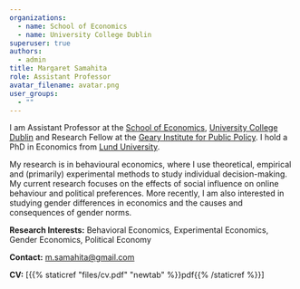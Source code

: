 ```yaml
---
organizations:
  - name: School of Economics
  - name: University College Dublin
superuser: true
authors:
  - admin
title: Margaret Samahita
role: Assistant Professor
avatar_filename: avatar.png
user_groups:
  - ""
---
```

I am Assistant Professor at the [School of Economics](https://www.ucd.ie/economics/), [University College Dublin](https://www.ucd.ie/) and Research Fellow at the [Geary Institute for Public Policy](https://www.ucd.ie/geary/). I hold a PhD in Economics from [Lund University](https://nek.lu.se/en).

My research is in behavioural economics, where I use theoretical, empirical and (primarily) experimental methods to study individual decision-making. My current research focuses on the effects of social influence on online behaviour and political preferences. More recently, I am also interested in studying gender differences in economics and the causes and consequences of gender norms.

<!-- In particular, I focus on the effects of social norms, social influence, self-image, social image, emotions and self-control. More recently, I am also interested in studying online political behaviour and how information shapes political preferences. -->

<!--I am a member of the [Behavioural Science & Policy Group](https://bsp.ucd.ie/) and an affiliated researcher at the [Connected_Politics Lab](https://www.ucd.ie/connected_politics/) at UCD. -->

<!--My {{% staticref "files/cv.pdf" "newtab" %}}CV{{% /staticref %}}-->

**Research Interests:** Behavioral Economics, Experimental Economics, Gender Economics, Political Economy

**Contact:** [m.samahita@gmail.com](mailto:m.samahita@gmail.com)

**CV:** [{{% staticref "files/cv.pdf" "newtab" %}}pdf{{% /staticref %}}]

<!-- **New:** I am currently recruiting a Postdoc in Energy, Behavioural and Experimental Economics, details [here](https://www.aplitrak.com/?adid=ZS5rYXRzb3VyaS4wNzg5NC45OTA4QHVuaWNkdWJsaW4uYXBsaXRyYWsuY29t). -->

<!--**New:** I am currently recruiting a PhD student for an externally funded project, details {{% staticref "files/offshore.pdf" "newtab" %}}here{{% /staticref %}}.-->
